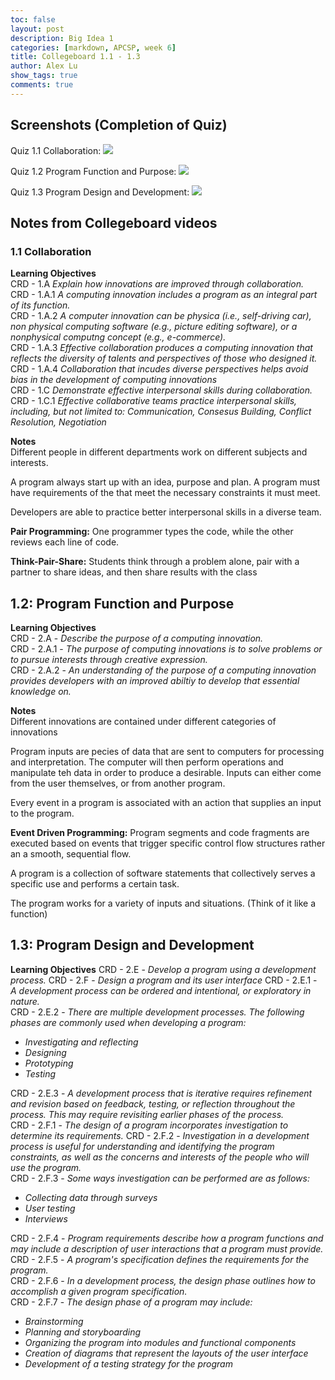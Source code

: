 ```yaml
---
toc: false
layout: post
description: Big Idea 1
categories: [markdown, APCSP, week 6]
title: Collegeboard 1.1 - 1.3
author: Alex Lu
show_tags: true
comments: true
---
```


## Screenshots (Completion of Quiz)
Quiz 1.1 Collaboration:
![]({{site.baseurl}}/images/1-1_quiz.png " ")

Quiz 1.2 Program Function and Purpose:
![]({{site.baseurl}}/images/1-2_quiz.png " ")

Quiz 1.3 Program Design and Development:
![]({{site.baseurl}}/images/1-3_quiz.png " ")

## Notes from Collegeboard videos   

### 1.1 Collaboration
**Learning Objectives**  
CRD - 1.A *Explain how innovations are improved through collaboration.*  
CRD - 1.A.1 *A computing innovation includes a program as an integral part of its function.*  
CRD - 1.A.2 *A computer innovation can be physica (i.e., self-driving car), non physical computing software (e.g., picture editing software), or a nonphysical computng concept (e.g., e-commerce).*  
CRD - 1.A.3 *Effective collaboration produces a computing innovation that reflects the diversity of talents and perspectives of those who designed it.*  
CRD - 1.A.4 *Collaboration that incudes diverse perspectives helps avoid bias in the development of computing innovations*  
CRD - 1.C *Demonstrate effective interpersonal skills during collaboration.*  
CRD - 1.C.1 *Effective collaborative teams practice interpersonal skills, including, but not limited to: Communication, Consesus Building, Conflict Resolution, Negotiation*  
  
**Notes**  
Different people in different departments work on different subjects and interests.  

A program always start up with an idea, purpose and plan. A program must have requirements of the that meet the necessary constraints it must meet.  

Developers are able to practice better interpersonal skills in a diverse team.  

**Pair Programming:** One programmer types the code, while the other reviews each line of code.  
  
**Think-Pair-Share:** Students think through a problem alone, pair with a partner to share ideas, and then share results with the class  

## 1.2: Program Function and Purpose
**Learning Objectives**  
CRD - 2.A - *Describe the purpose of a computing innovation.*  
CRD - 2.A.1 - *The purpose of computing innovations is to solve problems or to pursue interests through creative expression.*  
CRD - 2.A.2 - *An understanding of the purpose of a computing innovation provides developers with an improved abiltiy to develop that essential knowledge on.*  

**Notes**  
Different innovations are contained under different categories of innovations  

Program inputs are pecies of data that are sent to computers for processing and interpretation. The computer will then perform operations and manipulate teh data in order to produce a desirable. Inputs can either come from the user themselves, or from another program.  

Every event in a program is associated with an action that supplies an input to the program.  

**Event Driven Programming:** Program segments and code fragments are executed based on events that trigger specific control flow structures rather an a smooth, sequential flow.  

A program is a collection of software statements that collectively serves a specific use and performs a certain task.

The program works for a variety of inputs and situations. (Think of it like a function)

## 1.3: Program Design and Development
**Learning Objectives**
CRD - 2.E - *Develop a program using a development process.*
CRD - 2.F - *Design a program and its user interface*
CRD - 2.E.1 - *A development process can be ordered and intentional, or exploratory in nature.*  
CRD - 2.E.2 - *There are multiple development processes. The following phases are commonly used when developing a program:*  
- *Investigating and reflecting*  
- *Designing*  
- *Prototyping*  
- *Testing*

CRD - 2.E.3 - *A development process that is iterative requires refinement and revision based on feedback, testing, or reflection throughout the process. This may require revisiting earlier phases of the process.*  
CRD - 2.F.1 - *The design of a program incorporates investigation to determine its requirements.*
CRD - 2.F.2 - *Investigation in a development process is useful for understanding and identifying the program constraints, as well as the concerns and interests of the people who will use the program.*  
CRD - 2.F.3 - *Some ways investigation can be performed are as follows:*
- *Collecting data through surveys*
- *User testing*  
- *Interviews*  

CRD - 2.F.4 - *Program requirements describe how a program functions and may include a description of user interactions that a program must provide.*  
CRD - 2.F.5 - *A program's specification defines the requirements for the program.*  
CRD - 2.F.6 - *In a development process, the design phase outlines how to accomplish a given program specification.*  
CRD - 2.F.7 - *The design phase of a program may include:*
- *Brainstorming*
- *Planning and storyboarding*
- *Organizing the program into modules and functional components*  
- *Creation of diagrams that represent the layouts of the user interface*  
- *Development of a testing strategy for the program*  